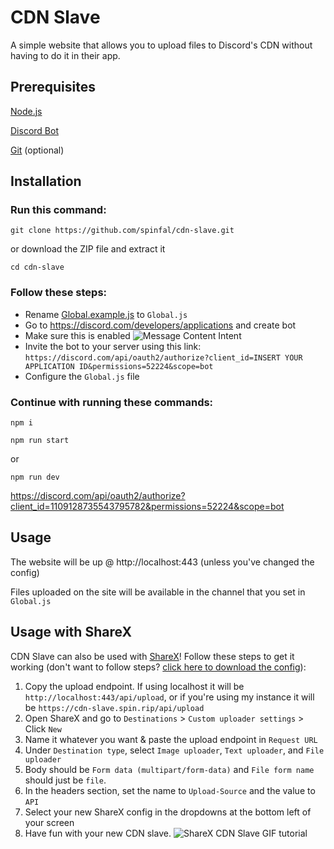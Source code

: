 # CDN Slave
A simple website that allows you to upload files to Discord's CDN without having to do it in their app.

## Prerequisites
[Node.js](https://nodejs.org/)

[Discord Bot](https://discord.com/developers/applications)

[Git](https://git-scm.com/downloads) (optional)

## Installation
### Run this command:
```
git clone https://github.com/spinfal/cdn-slave.git
```
or download the ZIP file and extract it
```
cd cdn-slave
```
### Follow these steps:
- Rename [Global.example.js](Global.example.js) to `Global.js`
- Go to https://discord.com/developers/applications and create bot
- Make sure this is enabled
![Message Content Intent](https://cdn.spin.rip/r/8ee0777a-7e2c-41ab-a64d-b6ba8b9c8df6.png "Message Content Intent")
- Invite the bot to your server using this link: `https://discord.com/api/oauth2/authorize?client_id=INSERT YOUR APPLICATION ID&permissions=52224&scope=bot`
- Configure the `Global.js` file 

### Continue with running these commands:
```
npm i
```
```
npm run start
```
or 
```
npm run dev
```

https://discord.com/api/oauth2/authorize?client_id=1109128735543795782&permissions=52224&scope=bot

## Usage
The website will be up @ http://localhost:443 (unless you've changed the config)

Files uploaded on the site will be available in the channel that you set in `Global.js`

## Usage with ShareX
CDN Slave can also be used with [ShareX](https://getsharex.com/)! Follow these steps to get it working (don't want to follow steps? [click here to download the config](https://cdn.spin.rip/r/CDN-Slave_(Discord_CDN).sxcu)):

1. Copy the upload endpoint. If using localhost it will be `http://localhost:443/api/upload`, or if you're using my instance it will be `https://cdn-slave.spin.rip/api/upload`
2. Open ShareX and go to `Destinations` > `Custom uploader settings` > Click `New`
3. Name it whatever you want & paste the upload endpoint in `Request URL`
4. Under `Destination type`, select `Image uploader`, `Text uploader`, and `File uploader`
5. Body should be `Form data (multipart/form-data)` and `File form name` should just be `file`.
6. In the headers section, set the name to `Upload-Source` and the value to `API`
7. Select your new ShareX config in the dropdowns at the bottom left of your screen
8. Have fun with your new CDN slave.
![ShareX CDN Slave GIF tutorial](https://cdn.spin.rip/r/ShareX_5685615049.gif)
